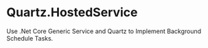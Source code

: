 # Quartz.HostedService
Use .Net Core Generic Service and Quartz to Implement Background Schedule Tasks.
